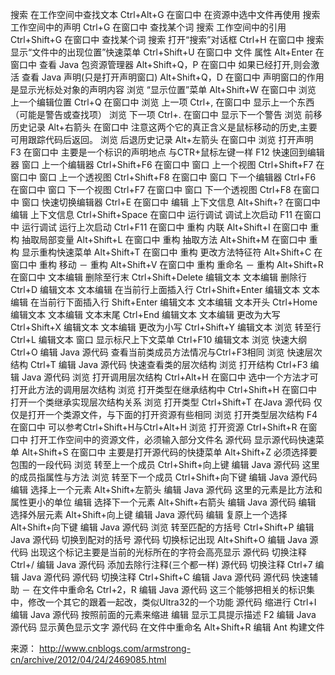 
搜索	在工作空间中查找文本	Ctrl+Alt+G	在窗口中	在资源中选中文件再使用
搜索	工作空间中的声明	Ctrl+G	在窗口中	查找某个词
搜索	工作空间中的引用	Ctrl+Shift+G	在窗口中	查找某个词
搜索	打开“搜索”对话框	Ctrl+H	在窗口中
搜索	显示“文件中的出现位置”快速菜单	Ctrl+Shift+U	在窗口中
文件	属性	Alt+Enter	在窗口中
查看	Java 包资源管理器	Alt+Shift+Q，P	在窗口中	如果已经打开,则会激活
查看	Java 声明(只是打开声明窗口)	Alt+Shift+Q，D	在窗口中	声明窗口的作用是显示光标处对象的声明内容
浏览	“显示位置”菜单	Alt+Shift+W	在窗口中
浏览	上一个编辑位置	Ctrl+Q	在窗口中
浏览	上一项	Ctrl+,	在窗口中	显示上一个东西（可能是警告或查找项）
浏览	下一项	Ctrl+.	在窗口中	显示下一个警告
浏览	前移历史记录	Alt+右箭头	在窗口中	注意这两个它的真正含义是鼠标移动的历史,主要可用跟踪代码后返回。
浏览	后退历史记录	Alt+左箭头	在窗口中
浏览	打开声明	F3	在窗口中	主要是一个标识的声明地点 与CTR+鼠标左键一样
F12	快速回到编辑器
窗口	上一个编辑器	Ctrl+Shift+F6	在窗口中
窗口	上一个视图	Ctrl+Shift+F7	在窗口中
窗口	上一个透视图	Ctrl+Shift+F8	在窗口中
窗口	下一个编辑器	Ctrl+F6	在窗口中
窗口	下一个视图	Ctrl+F7	在窗口中
窗口	下一个透视图	Ctrl+F8	在窗口中
窗口	快速切换编辑器	Ctrl+E	在窗口中
编辑	上下文信息	Alt+Shift+?	在窗口中
编辑	上下文信息	Ctrl+Shift+Space	在窗口中
运行调试	调试上次启动	F11	在窗口中
运行调试	运行上次启动	Ctrl+F11	在窗口中
重构	内联	Alt+Shift+I	在窗口中
重构 	抽取局部变量	Alt+Shift+L	在窗口中
重构 	抽取方法	Alt+Shift+M	在窗口中
重构 	显示重构快速菜单	Alt+Shift+T	在窗口中
重构 	更改方法特征符	Alt+Shift+C	在窗口中
重构 	移动 － 重构	Alt+Shift+V	在窗口中
重构	重命名 － 重构	Alt+Shift+R	在窗口中
文本编辑	删除至行末	Ctrl+Shift+Delete	编辑文本
文本编辑	删除行	Ctrl+D	编辑文本
文本编辑	在当前行上面插入行	Ctrl+Shift+Enter	编辑文本
文本编辑	在当前行下面插入行	Shift+Enter	编辑文本
文本编辑	文本开头	Ctrl+Home	编辑文本
文本编辑	文本末尾	Ctrl+End	编辑文本
文本编辑	更改为大写	Ctrl+Shift+X	编辑文本
文本编辑	更改为小写	Ctrl+Shift+Y	编辑文本
浏览	转至行	Ctrl+L	编辑文本
窗口	显示标尺上下文菜单	Ctrl+F10	编辑文本
浏览	快速大纲	Ctrl+O	编辑 Java 源代码	查看当前类成员方法情况与Ctrl+F3相同
浏览	快速层次结构	Ctrl+T	编辑 Java 源代码	快速查看类的层次结构
浏览	打开结构	Ctrl+F3	编辑 Java 源代码
浏览	打开调用层次结构	Ctrl+Alt+H	在窗口中	选中一个方法才可打开此方法的调用层次结构
浏览	打开类型在继承结构中	Ctrl+Shift+H	在窗口中	打开一个类继承实现层次结构关系
浏览	打开类型	Ctrl+Shift+T	在Java 源代码	仅仅是打开一个类源文件，与下面的打开资源有些相同
浏览	打开类型层次结构	F4	在窗口中	可以参考Ctrl+Shift+H与Ctrl+Alt+H
浏览	打开资源	Ctrl+Shift+R	在窗口中	打开工作空间中的资源文件，必须输入部分文件名
源代码	显示源代码快速菜单	Alt+Shift+S	在窗口中	主要是打开源代码的快捷菜单
Alt+Shift+Z	必须选择要包围的一段代码
浏览	转至上一个成员	Ctrl+Shift+向上键	编辑 Java 源代码	这里的成员指属性与方法
浏览	转至下一个成员	Ctrl+Shift+向下键	编辑 Java 源代码
编辑	选择上一个元素	Alt+Shift+左箭头	编辑 Java 源代码	这里的元素是比方法和属性更小的单位
编辑	选择下一个元素	Alt+Shift+右箭头	编辑 Java 源代码
编辑	选择外层元素	Alt+Shift+向上键	编辑 Java 源代码
编辑	复原上一个选择	Alt+Shift+向下键	编辑 Java 源代码
浏览	转至匹配的方括号	Ctrl+Shift+P	编辑 Java 源代码	切换到配对的括号
源代码	切换标记出现	Alt+Shift+O	编辑 Java 源代码	出现这个标记主要是当前的光标所在的字符会高亮显示
源代码	切换注释	Ctrl+/	编辑 Java 源代码	添加去除行注释(三个都一样)
源代码	切换注释	Ctrl+7	编辑 Java 源代码
源代码	切换注释	Ctrl+Shift+C	编辑 Java 源代码
源代码	快速辅助 － 在文件中重命名	Ctrl+2，R	编辑 Java 源代码	这三个能够把相关的标识集中，修改一个其它的跟着一起改，类似Ultra32的一个功能
源代码	缩进行	Ctrl+I	编辑 Java 源代码	按照前面的元素来缩进
编辑	显示工具提示描述	F2	编辑 Java 源代码	显示黄色显示文字
源代码	在文件中重命名	Alt+Shift+R	编辑 Ant 构建文件


来源： <http://www.cnblogs.com/armstrong-cn/archive/2012/04/24/2469085.html>
